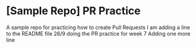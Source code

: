 # [Sample Repo] PR Practice
A sample repo for practicing how to create Pull Requests
I am adding a line to the README file
26/9 doing the PR practice for week 7
Adding one more line
